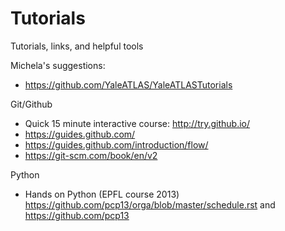 # Tutorials
Tutorials, links, and helpful tools 

Michela's suggestions:

* https://github.com/YaleATLAS/YaleATLASTutorials

Git/Github
* Quick 15 minute interactive course: http://try.github.io/
* https://guides.github.com/
* https://guides.github.com/introduction/flow/
* https://git-scm.com/book/en/v2

Python
* Hands on Python (EPFL course 2013) https://github.com/pcp13/orga/blob/master/schedule.rst and https://github.com/pcp13
